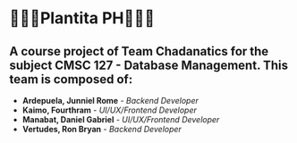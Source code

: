 # 🌵🌿🌱Plantita PH🌵🌿🌱

## A course project of Team Chadanatics for the subject **CMSC 127 - Database Management**. This team is composed of: 
* **Ardepuela, Junniel Rome** - *Backend Developer*
* **Kaimo, Fourthram** - *UI/UX/Frontend Developer*
* **Manabat, Daniel Gabriel** - *UI/UX/Frontend Developer*
* **Vertudes, Ron Bryan** - *Backend Developer*
